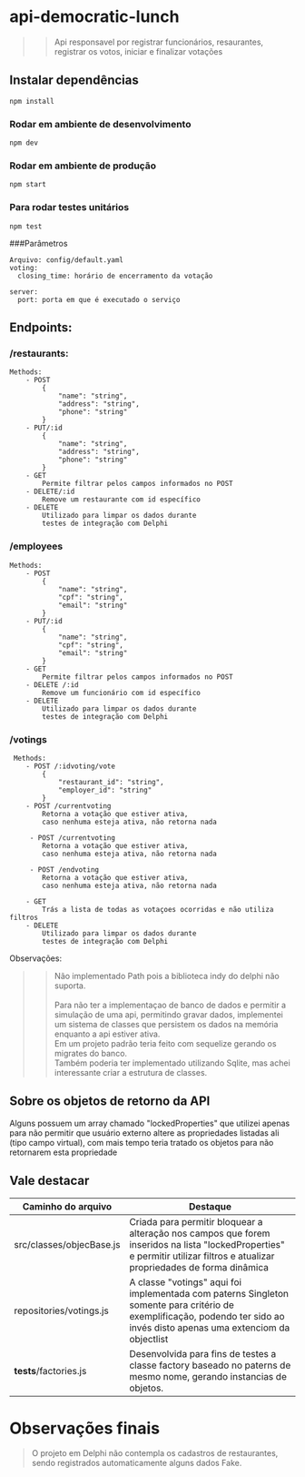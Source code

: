 # api-democratic-lunch
>> Api responsavel por registrar funcionários, resaurantes, registrar os votos, iniciar e finalizar votações
## Instalar dependências
```
npm install
```

### Rodar em ambiente de desenvolvimento
```
npm dev
```

### Rodar em ambiente de produção
```
npm start
```

### Para rodar testes unitários
```
npm test
```

###Parâmetros
```
Arquivo: config/default.yaml 
voting:
  closing_time: horário de encerramento da votação

server:
  port: porta em que é executado o serviço
```


## Endpoints:
 ### /restaurants:
    Methods: 
        - POST
            {
                "name": "string",
                "address": "string",
                "phone": "string"
            }
        - PUT/:id
            {
                "name": "string",
                "address": "string",
                "phone": "string"
            }
        - GET
            Permite filtrar pelos campos informados no POST
        - DELETE/:id 
            Remove um restaurante com id específico
        - DELETE
            Utilizado para limpar os dados durante
            testes de integração com Delphi
 ### /employees
    Methods: 
        - POST
            {
                "name": "string",
                "cpf": "string",
                "email": "string"
            }
        - PUT/:id
            {
                "name": "string",
                "cpf": "string",
                "email": "string"
            }
        - GET
            Permite filtrar pelos campos informados no POST
        - DELETE /:id
            Remove um funcionário com id específico
        - DELETE
            Utilizado para limpar os dados durante 
            testes de integração com Delphi

 ### /votings

     Methods: 
        - POST /:idvoting/vote
            {
                "restaurant_id": "string",
                "employer_id": "string"
            }
        - POST /currentvoting
            Retorna a votação que estiver ativa,
            caso nenhuma esteja ativa, não retorna nada

         - POST /currentvoting
            Retorna a votação que estiver ativa,
            caso nenhuma esteja ativa, não retorna nada

         - POST /endvoting
            Retorna a votação que estiver ativa,
            caso nenhuma esteja ativa, não retorna nada

        - GET 
            Trás a lista de todas as votaçoes ocorridas e não utiliza filtros
        - DELETE
            Utilizado para limpar os dados durante 
            testes de integração com Delphi





Observações:

>>Não implementado Path pois a biblioteca indy do delphi não suporta.<br><br>
>> Para não ter a implementaçao de banco de dados e permitir a simulação de uma api, permitindo gravar dados, implementei um sistema de classes que persistem os dados na memória enquanto a api estiver ativa.<br>
>>Em um projeto padrão teria feito com sequelize gerando os migrates do banco.<br>
>> Também poderia ter implementado utilizando Sqlite, mas achei interessante criar a estrutura de classes.

## Sobre os objetos de retorno da API
Alguns possuem um array chamado "lockedProperties" que utilizei apenas para não permitir que usuário externo altere as propriedades listadas ali (tipo campo virtual), com mais tempo teria tratado os objetos para não retornarem esta propriedade

## Vale destacar
| Caminho do arquivo | Destaque |
| - | - |
| src/classes/objecBase.js | Criada para permitir bloquear a alteração nos campos que forem inseridos na lista "lockedProperties" e permitir utilizar filtros e atualizar propriedades de forma dinâmica |
| repositories/votings.js | A classe "votings" aqui foi implementada com paterns Singleton somente para critério de exemplificação, podendo ter sido ao invés disto apenas uma extenciom da objectlist |
| __tests__/factories.js | Desenvolvida para fins de testes a classe factory baseado no paterns de mesmo nome, gerando instancias de objetos. |

# Observações finais
> O projeto em Delphi não contempla os cadastros de restaurantes, sendo registrados automaticamente alguns dados Fake.